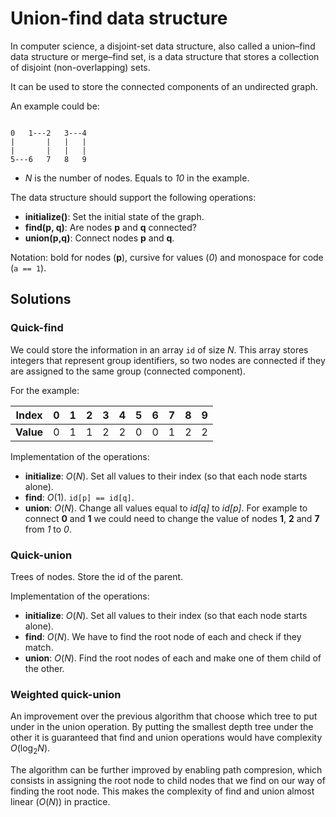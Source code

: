 # Union-find data structure

In computer science, a disjoint-set data structure, also called a union–find
data structure or merge–find set, is a data structure that stores a collection
of disjoint (non-overlapping) sets.

It can be used to store the connected components of an undirected graph.

An example could be:

```text

0   1---2   3---4
|       |   |   |
|       |   |   |
5---6   7   8   9
```

* *N* is the number of nodes. Equals to *10* in the example.

The data structure should support the following operations:

* **initialize()**: Set the initial state of the graph.
* **find(p, q)**: Are nodes **p** and **q** connected?
* **union(p,q)**: Connect nodes **p** and **q**.

Notation: bold for nodes (**p**), cursive for values (*0*) and monospace for
code (`a == 1`).

## Solutions

### Quick-find

We could store the information in an array `id` of size *N*. This array stores
integers that represent group identifiers, so two nodes are connected if they
are assigned to the same group (connected component).

For the example:

| **Index** | 0 | 1 | 2 | 3 | 4 | 5 | 6 | 7 | 8 | 9 |
|-----------|---|---|---|---|---|---|---|---|---|---|
| **Value** | 0 | 1 | 1 | 2 | 2 | 0 | 0 | 1 | 2 | 2 |

Implementation of the operations:

* **initialize**: $O(N)$. Set all values to their index (so that each node starts
  alone).
* **find**: $O(1)$. `id[p] == id[q]`.
* **union**: $O(N)$. Change all values equal to *id[q]* to *id[p]*. For example
  to connect **0** and **1** we could need to change the value of nodes **1**,
  **2** and **7** from *1* to *0*.

### Quick-union

Trees of nodes. Store the id of the parent.


Implementation of the operations:

* **initialize**: $O(N)$. Set all values to their index (so that each node starts
  alone).
* **find**: $O(N)$. We have to find the root node of each and check if they match.
* **union**: $O(N)$. Find the root nodes of each and make one of them child of
  the other.

### Weighted quick-union

An improvement over the previous algorithm that choose which tree to put under
in the union operation. By putting the smallest depth tree under the other it
is guaranteed that find and union operations would have complexity
$O(\log_2{N})$.

The algorithm can be further improved by enabling path compresion, which
consists in assigning the root node to child nodes that we find on our way
of finding the root node. This makes the complexity of find and union almost
linear ($O(N)$) in practice.
